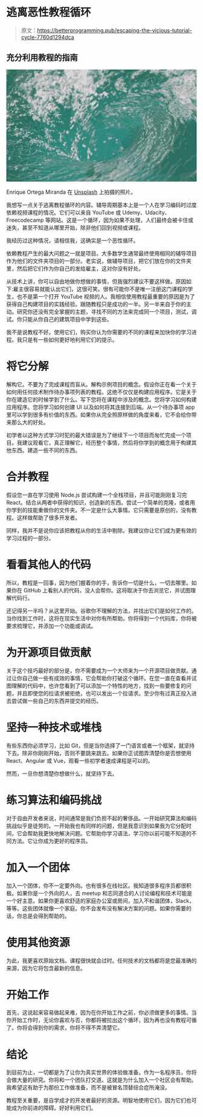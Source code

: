 # 逃离恶性教程循环

> 原文：<https://betterprogramming.pub/escaping-the-vicious-tutorial-cycle-7760d1294dca>

## 充分利用教程的指南

![](img/b298f19ac2e4cd1a4a9cf5180dac84f5.png)

Enrique Ortega Miranda 在 [Unsplash](https://unsplash.com?utm_source=medium&utm_medium=referral) 上拍摄的照片。

我想写一点关于逃离教程循环的内容。辅导周期基本上是一个人在学习编码时过度依赖视频课程的情况。它们可以来自 YouTube 或 Udemy、Udacity、Freecodecamp 等网站。这是一个循环，因为如果不处理，人们最终会被卡住或迷失，甚至不知道从哪里开始，除非他们回到视频或课程。

我经历过这种情况，请相信我，这确实是一个恶性循环。

依赖教程产生的最大问题之一就是项目。大多数学生通常最终使用相同的辅导项目作为他们的文件夹项目的一部分。老实说，做辅导项目，把它们放在你的文件夹里，然后把它们作为你自己的发给雇主，这对你没有好处。

从技术上讲，你可以自由地做你想做的事情，但我强烈建议不要这样做。原因如下:雇主很容易就能认出它们，这很可笑。很有可能你不是唯一注册这门课程的学生，也不是第一个打开 YouTube 视频的人。我相信使用教程最重要的原因是为了获得自己构建项目的实践经验。跟随教程只是成功的一半。另一半来自于你的主动。研究你还没有完全掌握的主题，寻找不同的方法来完成同一个项目，测试，调试。你只能从你自己的建筑项目中学到这些。

我不是说教程不好。使用它们，购买你认为你需要的不同的课程来加快你的学习进程。我只是有一些如何更好地利用它们的提示。

# 将它分解

解构它。不要为了完成课程而盲从。解构示例项目的概念。假设你正在看一个关于如何用任何技术制作待办事项列表的教程。这绝不仅仅是构建应用程序。它是关于你在建造它的时候学到了什么。写下您将在课程中涉及的概念。您将学习如何构建应用程序。您将学习如何创建 UI 以及如何将其连接到后端。从一个待办事项 app 里可以学到很多有价值的东西。如果你从完全照原样做的角度来看，它不会给你带来那么大的好处。

初学者以这种方式学习时犯的最大错误是为了继续下一个项目而匆忙完成一个项目。我建议观看它，真正理解它，经历整个事情，然后将你学到的概念用于构建其他东西。建造一些不同的东西。

# 合并教程

假设您一直在学习使用 Node.js 尝试构建一个全栈项目，并且可能刚刚复习完 React。结合从两者中获得的知识，创造新的东西。尝试一个简单的克隆，或者用你学到的技能重做你的文件夹。不一定是什么大事情。它只需要是原创的，没有教程。这样做帮助了很多开发者。

同样，我并不是说你应该把教程从你的生活中剔除。我建议你让它们成为更有效的学习过程的一部分。

# 看看其他人的代码

所以，教程是一回事，因为他们握着你的手，告诉你一切是什么，一切去哪里。如果你在 GitHub 上看别人的代码，没人会帮你。这将取决于你去浏览它，并试图理解代码行。

还记得另一半吗？从这里开始。谷歌你不理解的方法，并找出它们是如何工作的。当你找到工作时，这将在现实生活中对你有所帮助。你将得到一个代码库，你将被要求梳理它，并添加一个功能或调试。

# 为开源项目做贡献

关于这个技巧最好的部分是，你不需要成为一个大师来为一个开源项目做贡献。通过让你自己做一些有成效的事情，它会帮助你打破这个循环。在您一直在查看并试图理解的代码中，也许您看到了可以添加一个特性的地方，找到一些要修复的问题，并且即使您的拉请求被拒绝，也可以发出一个拉请求。至少你有过真正投入进去尝试做一些自己的东西并提交的经历。

# 坚持一种技术或堆栈

有些东西你必须学习，比如 Git，但是当你选择了一门语言或者一个框架，就坚持下去。除非你刚刚开始，否则不要跳来跳去。如果你正试图弄清楚你是否想使用 React、Angular 或 Vue，观看一些初学者速成课程是可以的。

然而，一旦你想清楚你想做什么，就坚持下去。

# 练习算法和编码挑战

对于自由开发者来说，时间通常是我们负担不起的奢侈品。一开始研究算法和编码挑战似乎是徒劳的。一开始我也有同样的问题，但是我意识到如果我为它分配时间，它会帮助我更快地解决问题。它帮助你学习语法，学习你以前可能不知道的不同方法。它让你成为更好的程序员。

# 加入一个团体

加入一个团体，你不一定要外向。也有很多在线社区。我知道很多程序员都很积极。如果你是一个外向的人，去 meetup 和志同道合的人讨论编程和技术可能是一个好主意。如果你更喜欢舒适的家庭办公室或房间，加入不和谐团体，Slack，等等。这些团体就像一个家庭。你不会发布没有解决方案的问题。如果你需要的话，你总是会得到帮助的。

# 使用其他资源

为此，我更喜欢原始文档。课程很快就会过时。任何技术的文档都将是您最准确的来源，因为它将包含最新的信息。

# 开始工作

首先，这说起来容易做起来难，因为在你开始工作之前，你必须做更多的事情。当你开始工作时，无论你喜欢与否，你都将被拉出这个循环，因为再也没有教程可循了。你将会得到你的需求，你将不得不弄清楚它。

# 结论

到目前为止，一切都是为了让你为真实世界的体验做准备。作为一名程序员，你将会做大量的研究。你将和一个团队打交道。这就是为什么加入一个社区会有帮助。我希望这有助于为那份工作做准备，而不是被冒名顶替综合症所淹没。

教程至关重要，是自学成才的开发者最好的资源。明智地使用它们，因为它们也可能成为你前进的障碍。好好利用它们。